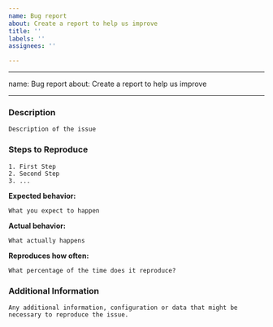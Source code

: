 ```yaml
---
name: Bug report
about: Create a report to help us improve
title: ''
labels: ''
assignees: ''

---
```


---
name: Bug report
about: Create a report to help us improve

---

### Description

 `Description of the issue` 

### Steps to Reproduce
```
1. First Step 
2. Second Step 
3. ...
```
**Expected behavior:**

`What you expect to happen`

**Actual behavior:**

`What actually happens`

**Reproduces how often:**

` What percentage of the time does it reproduce? `

### Additional Information

`Any additional information, configuration or data that might be necessary to reproduce the issue.`
